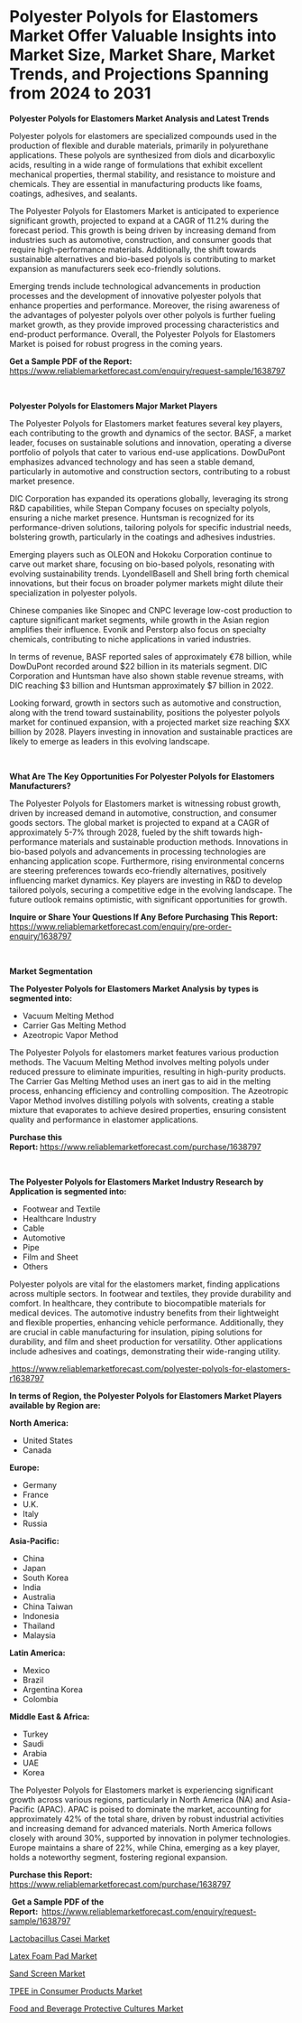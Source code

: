 <p><h1>Polyester Polyols for Elastomers Market Offer Valuable Insights into Market Size, Market Share, Market Trends, and Projections Spanning from 2024 to 2031</h1></p><p><strong>Polyester Polyols for Elastomers Market Analysis and Latest Trends</strong></p>
<p><p>Polyester polyols for elastomers are specialized compounds used in the production of flexible and durable materials, primarily in polyurethane applications. These polyols are synthesized from diols and dicarboxylic acids, resulting in a wide range of formulations that exhibit excellent mechanical properties, thermal stability, and resistance to moisture and chemicals. They are essential in manufacturing products like foams, coatings, adhesives, and sealants.</p><p>The Polyester Polyols for Elastomers Market is anticipated to experience significant growth, projected to expand at a CAGR of 11.2% during the forecast period. This growth is being driven by increasing demand from industries such as automotive, construction, and consumer goods that require high-performance materials. Additionally, the shift towards sustainable alternatives and bio-based polyols is contributing to market expansion as manufacturers seek eco-friendly solutions.</p><p>Emerging trends include technological advancements in production processes and the development of innovative polyester polyols that enhance properties and performance. Moreover, the rising awareness of the advantages of polyester polyols over other polyols is further fueling market growth, as they provide improved processing characteristics and end-product performance. Overall, the Polyester Polyols for Elastomers Market is poised for robust progress in the coming years.</p></p>
<p><strong>Get a Sample PDF of the Report:&nbsp;</strong> <a href="https://www.reliablemarketforecast.com/enquiry/request-sample/1638797?utm_campaign=1159&utm_medium=2&utm_source=Github&utm_content=ia&utm_term=25092024&utm_id=polyester-polyols-for-elastomers">https://www.reliablemarketforecast.com/enquiry/request-sample/1638797</a></p>
<p>&nbsp;</p>
<p><strong>Polyester Polyols for Elastomers Major Market Players</strong></p>
<p><p>The Polyester Polyols for Elastomers market features several key players, each contributing to the growth and dynamics of the sector. BASF, a market leader, focuses on sustainable solutions and innovation, operating a diverse portfolio of polyols that cater to various end-use applications. DowDuPont emphasizes advanced technology and has seen a stable demand, particularly in automotive and construction sectors, contributing to a robust market presence.</p><p>DIC Corporation has expanded its operations globally, leveraging its strong R&D capabilities, while Stepan Company focuses on specialty polyols, ensuring a niche market presence. Huntsman is recognized for its performance-driven solutions, tailoring polyols for specific industrial needs, bolstering growth, particularly in the coatings and adhesives industries. </p><p>Emerging players such as OLEON and Hokoku Corporation continue to carve out market share, focusing on bio-based polyols, resonating with evolving sustainability trends. LyondellBasell and Shell bring forth chemical innovations, but their focus on broader polymer markets might dilute their specialization in polyester polyols.</p><p>Chinese companies like Sinopec and CNPC leverage low-cost production to capture significant market segments, while growth in the Asian region amplifies their influence. Evonik and Perstorp also focus on specialty chemicals, contributing to niche applications in varied industries.</p><p>In terms of revenue, BASF reported sales of approximately €78 billion, while DowDuPont recorded around $22 billion in its materials segment. DIC Corporation and Huntsman have also shown stable revenue streams, with DIC reaching $3 billion and Huntsman approximately $7 billion in 2022.</p><p>Looking forward, growth in sectors such as automotive and construction, along with the trend toward sustainability, positions the polyester polyols market for continued expansion, with a projected market size reaching $XX billion by 2028. Players investing in innovation and sustainable practices are likely to emerge as leaders in this evolving landscape.</p></p>
<p>&nbsp;</p>
<p><strong>What Are The Key Opportunities For Polyester Polyols for Elastomers Manufacturers?</strong></p>
<p><p>The Polyester Polyols for Elastomers market is witnessing robust growth, driven by increased demand in automotive, construction, and consumer goods sectors. The global market is projected to expand at a CAGR of approximately 5-7% through 2028, fueled by the shift towards high-performance materials and sustainable production methods. Innovations in bio-based polyols and advancements in processing technologies are enhancing application scope. Furthermore, rising environmental concerns are steering preferences towards eco-friendly alternatives, positively influencing market dynamics. Key players are investing in R&D to develop tailored polyols, securing a competitive edge in the evolving landscape. The future outlook remains optimistic, with significant opportunities for growth.</p></p>
<p><strong>Inquire or Share Your Questions If Any Before Purchasing This Report:</strong> <a href="https://www.reliablemarketforecast.com/enquiry/pre-order-enquiry/1638797?utm_campaign=1159&utm_medium=2&utm_source=Github&utm_content=ia&utm_term=25092024&utm_id=polyester-polyols-for-elastomers">https://www.reliablemarketforecast.com/enquiry/pre-order-enquiry/1638797</a></p>
<p>&nbsp;</p>
<p><strong>Market Segmentation</strong></p>
<p><strong>The Polyester Polyols for Elastomers Market Analysis by types is segmented into:</strong></p>
<p><ul><li>Vacuum Melting Method</li><li>Carrier Gas Melting Method</li><li>Azeotropic Vapor Method</li></ul></p>
<p><p>The Polyester Polyols for elastomers market features various production methods. The Vacuum Melting Method involves melting polyols under reduced pressure to eliminate impurities, resulting in high-purity products. The Carrier Gas Melting Method uses an inert gas to aid in the melting process, enhancing efficiency and controlling composition. The Azeotropic Vapor Method involves distilling polyols with solvents, creating a stable mixture that evaporates to achieve desired properties, ensuring consistent quality and performance in elastomer applications.</p></p>
<p><strong>Purchase this Report:&nbsp;</strong><a href="https://www.reliablemarketforecast.com/purchase/1638797?utm_campaign=1159&utm_medium=2&utm_source=Github&utm_content=ia&utm_term=25092024&utm_id=polyester-polyols-for-elastomers">https://www.reliablemarketforecast.com/purchase/1638797</a></p>
<p>&nbsp;</p>
<p><strong>The Polyester Polyols for Elastomers Market Industry Research by Application is segmented into:</strong></p>
<p><ul><li>Footwear and Textile</li><li>Healthcare Industry</li><li>Cable</li><li>Automotive</li><li>Pipe</li><li>Film and Sheet</li><li>Others</li></ul></p>
<p><p>Polyester polyols are vital for the elastomers market, finding applications across multiple sectors. In footwear and textiles, they provide durability and comfort. In healthcare, they contribute to biocompatible materials for medical devices. The automotive industry benefits from their lightweight and flexible properties, enhancing vehicle performance. Additionally, they are crucial in cable manufacturing for insulation, piping solutions for durability, and film and sheet production for versatility. Other applications include adhesives and coatings, demonstrating their wide-ranging utility.</p></p>
<p><a href="https://www.reliablemarketforecast.com/polyester-polyols-for-elastomers-r1638797?utm_campaign=1159&utm_medium=2&utm_source=Github&utm_content=ia&utm_term=25092024&utm_id=polyester-polyols-for-elastomers">&nbsp;https://www.reliablemarketforecast.com/polyester-polyols-for-elastomers-r1638797</a></p>
<p><strong>In terms of Region, the Polyester Polyols for Elastomers Market Players available by Region are:</strong></p>
<p>
    <p> <strong> North America: </strong>
        <ul>
            <li>United States</li>
            <li>Canada</li>
        </ul>
        </p> 
    <p> <strong> Europe: </strong>
        <ul>
            <li>Germany</li>
            <li>France</li>
            <li>U.K.</li>
            <li>Italy</li>
            <li>Russia</li>
        </ul>
        </p> 
    <p> <strong> Asia-Pacific: </strong>
        <ul>
            <li>China</li>
            <li>Japan</li>
            <li>South Korea</li>
            <li>India</li>
            <li>Australia</li>
            <li>China Taiwan</li>
            <li>Indonesia</li>
            <li>Thailand</li>
            <li>Malaysia</li>
        </ul>
        </p> 
    <p> <strong> Latin America: </strong>
        <ul>
            <li>Mexico</li>
            <li>Brazil</li>
            <li>Argentina Korea</li>
            <li>Colombia</li>
        </ul>
        </p> 
    <p> <strong> Middle East & Africa: </strong>
        <ul>
            <li>Turkey</li>
            <li>Saudi</li>
            <li>Arabia</li>
            <li>UAE</li>
            <li>Korea</li>
        </ul>
    </p>
    </p>
<p><p>The Polyester Polyols for Elastomers market is experiencing significant growth across various regions, particularly in North America (NA) and Asia-Pacific (APAC). APAC is poised to dominate the market, accounting for approximately 42% of the total share, driven by robust industrial activities and increasing demand for advanced materials. North America follows closely with around 30%, supported by innovation in polymer technologies. Europe maintains a share of 22%, while China, emerging as a key player, holds a noteworthy segment, fostering regional expansion.</p></p>
<p><strong>Purchase this Report: </strong><a href="https://www.reliablemarketforecast.com/purchase/1638797?utm_campaign=1159&utm_medium=2&utm_source=Github&utm_content=ia&utm_term=25092024&utm_id=polyester-polyols-for-elastomers">https://www.reliablemarketforecast.com/purchase/1638797</a></p>
<p>&nbsp;<strong>Get a Sample PDF of the Report:&nbsp;&nbsp;</strong><a href="https://www.reliablemarketforecast.com/enquiry/request-sample/1638797?utm_campaign=1159&utm_medium=2&utm_source=Github&utm_content=ia&utm_term=25092024&utm_id=polyester-polyols-for-elastomers">https://www.reliablemarketforecast.com/enquiry/request-sample/1638797</a></p>
<p><strong></strong></p>
<p><p><a href="https://medium.com/@marybowman585/lactobacillus-casei-market-growth-market-segmentation-and-regional-analysis-global-forecast-2031-871992dbde83?utm_campaign=1159&utm_medium=2&utm_source=Github&utm_content=ia&utm_term=25092024&utm_id=polyester-polyols-for-elastomers">Lactobacillus Casei Market</a></p><p><a href="https://issuu.com/reportprime-2/docs/latex-foam-pad-market-size-2030.ppt_2b668f8c883173?utm_campaign=1159&utm_medium=2&utm_source=Github&utm_content=ia&utm_term=25092024&utm_id=polyester-polyols-for-elastomers">Latex Foam Pad Market</a></p><p><a href="https://www.linkedin.com/pulse/sand-screen-market-overview-global-trends-future-prospects-ej3mf?trackingId=4SCeVboLQN%2B1Fa6CyKL14g%3D%3D&utm_campaign=1159&utm_medium=2&utm_source=Github&utm_content=ia&utm_term=25092024&utm_id=polyester-polyols-for-elastomers">Sand Screen Market</a></p><p><a href="https://github.com/ChiragRP21/Market-Research-Report-List-6/blob/main/tpee-in-consumer-products-market.md?utm_campaign=1159&utm_medium=2&utm_source=Github&utm_content=ia&utm_term=25092024&utm_id=polyester-polyols-for-elastomers">TPEE in Consumer Products Market</a></p><p><a href="https://medium.com/@marybowman585/future-insights-into-the-food-and-beverage-protective-cultures-market-trends-and-regional-analysis-504cf9dc136e?postPublishedType=repub&utm_campaign=1159&utm_medium=2&utm_source=Github&utm_content=ia&utm_term=25092024&utm_id=polyester-polyols-for-elastomers">Food and Beverage Protective Cultures Market</a></p></p>